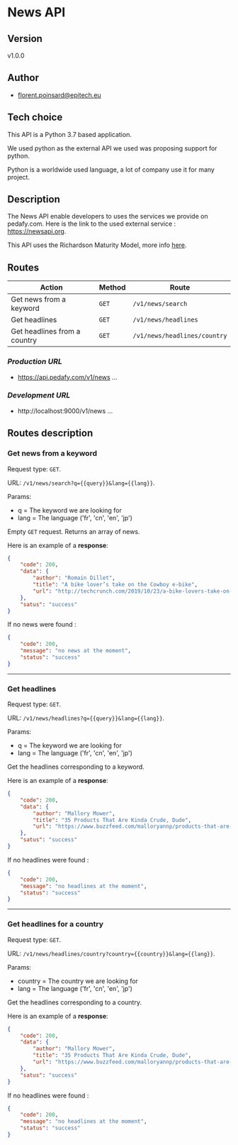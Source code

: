 # **News API**

## **Version**

v1.0.0

## **Author**

- florent.poinsard@epitech.eu


## **Tech choice**

This API is a Python 3.7 based application.

We used python as the external API we used was proposing support for python.

Python is a worldwide used language, a lot of company use it for many project.

## **Description**

The News API enable developers to uses the services we provide on pedafy.com. Here is the link to the used external service : https://newsapi.org.

This API uses the Richardson Maturity Model, more info [here](https://martinfowler.com/articles/richardsonMaturityModel.html).

## **Routes**

| Action | Method | Route |
| ---- | ---- | ---- |
| Get news from a keyword | `GET` | `/v1/news/search` |
| Get headlines | `GET` | `/v1/news/headlines` |
| Get headlines from a country | `GET` | `/v1/news/headlines/country` |

### ***Production URL***

- https://api.pedafy.com/v1/news ...

### ***Development URL***

- http://localhost:9000/v1/news ...

## **Routes description**

### **Get news from a keyword**

Request type: `GET`.

URL: `/v1/news/search?q={{query}}&lang={{lang}}`.

Params:
- q = The keyword we are looking for
- lang = The language ('fr', 'cn', 'en', 'jp')

Empty `GET` request. Returns an array of news.

Here is an example of a **response**:
```json
{
    "code": 200,
    "data": {
        "author": "Romain Dillet",
        "title": "A bike lover’s take on the Cowboy e-bike",
        "url": "http://techcrunch.com/2019/10/23/a-bike-lovers-take-on-the-cowboy-e-bike/"
    },
    "satus": "success"
}
```

If no news were found :
```json
{
    "code": 200,
    "message": "no news at the moment",
    "status": "success"
}
```
____
### **Get headlines**

Request type: `GET`.

URL: `/v1/news/headlines?q={{query}}&lang={{lang}}`.

Params:
- q = The keyword we are looking for
- lang = The language ('fr', 'cn', 'en', 'jp')

Get the headlines corresponding to a keyword.

Here is an example of a **response**:
```json
{
    "code": 200,
    "data": {
        "author": "Mallory Mower",
        "title": "35 Products That Are Kinda Crude, Dude",
        "url": "https://www.buzzfeed.com/malloryannp/products-that-are-kinda-crude-dude-2019"
    },
    "satus": "success"
}
```

If no headlines were found :
```json
{
    "code": 200,
    "message": "no headlines at the moment",
    "status": "success"
}
```

____
### **Get headlines for a country**

Request type: `GET`.

URL: `/v1/news/headlines/country?country={{country}}&lang={{lang}}`.

Params:
- country = The country we are looking for
- lang = The language ('fr', 'cn', 'en', 'jp')

Get the headlines corresponding to a country.

Here is an example of a **response**:
```json
{
    "code": 200,
    "data": {
        "author": "Mallory Mower",
        "title": "35 Products That Are Kinda Crude, Dude",
        "url": "https://www.buzzfeed.com/malloryannp/products-that-are-kinda-crude-dude-2019"
    },
    "satus": "success"
}
```

If no headlines were found :
```json
{
    "code": 200,
    "message": "no headlines at the moment",
    "status": "success"
}
```
